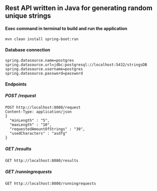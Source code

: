 ## Rest API written in Java for generating random unique strings


#### Exec command in terminal to build and run the application
    mvn clean install spring-boot:run
    
#### Database connection
	spring.datasource.name=postgres
	spring.datasource.url=jdbc:postgresql://localhost:5432/stringsDB
	spring.datasource.username=postgres
	spring.datasource.password=password


#### Endpoints
##### POST /request
    POST http://localhost:8080/request
    Content-Type: application/json
	}
      "minLength" : "5",
      "maxLength" : "10",
      "requestedAmountOfStrings" : "30",
      "usedCharacters" : "asdfg"
    }

##### GET /results
    GET http://localhost:8080/results
##### GET /runningrequests
    GET http://localhost:8080/runningrequests
